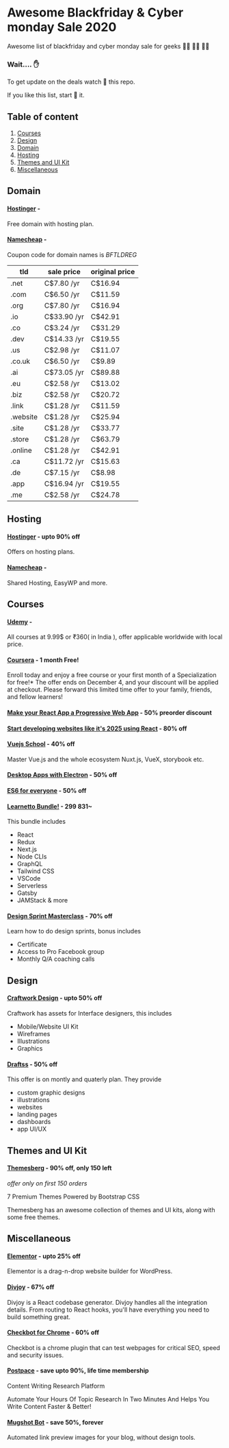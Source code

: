 # Awesome Blackfriday & Cyber monday Sale 2020
Awesome list of blackfriday and cyber monday sale for geeks 🐱‍💻 👨‍💻 👩‍💻

### Wait.... ✋ 
To get update on the deals watch 👀 this repo.

If you like this list, start 🌟 it.

## Table of content
1. [Courses](#courses)
1. [Design](#design)
1. [Domain](#domain)
1. [Hosting](#hosting)
1. [Themes and UI Kit](#themes-and-ui-kit)
1. [Miscellaneous](#miscellaneous)


## Domain

#### [Hostinger](https://www.hostinger.com/) - 

Free domain with hosting plan.

#### [Namecheap](https://www.namecheap.com/) - 

Coupon code for domain names is *BFTLDREG*

| tld  | sale price | original price |
|------|------------|----------------|
| .net | C$7.80 /yr | C$16.94 |
| .com | C$6.50 /yr | C$11.59 |
| .org | C$7.80 /yr | C$16.94 |
| .io | C$33.90 /yr | C$42.91 |
| .co | C$3.24 /yr | C$31.29 |
| .dev | C$14.33 /yr | C$19.55 |
| .us | C$2.98 /yr | C$11.07 |
| .co.uk | C$6.50 /yr | C$9.89 |
| .ai | C$73.05 /yr | C$89.88 |
| .eu | C$2.58 /yr | C$13.02 |
| .biz | C$2.58 /yr | C$20.72 |
| .link | C$1.28 /yr | C$11.59 |
| .website | C$1.28 /yr | C$25.94 |
| .site | C$1.28 /yr | C$33.77 |
| .store | C$1.28 /yr | C$63.79 |
| .online | C$1.28 /yr | C$42.91 |
| .ca | C$11.72 /yr | C$15.63 |
| .de | C$7.15 /yr | C$8.98 |
| .app | C$16.94 /yr | C$19.55 |
| .me | C$2.58 /yr | C$24.78 |


## Hosting

#### [Hostinger](https://www.hostinger.com/) - upto 90% off 

Offers on hosting plans.

#### [Namecheap](https://www.namecheap.com/) - 

Shared Hosting, EasyWP and more.
  
## Courses

#### [Udemy](https://www.udemy.com/) - 

All courses at 9.99$ or ₹360( in India ), offer applicable worldwide with local price.

#### [Coursera](https://eventing.coursera.org/redirectSigned/eyJrZXkiOiJlbWFpbC5saW5rLm9wZW4iLCJ2YWx1ZSI6eyJ1cmwiOiJodHRwczovL3d3dy5jb3Vyc2VyYS5vcmcvc291bC8_dXRtX21lZGl1bT1lbWFpbCZ1dG1fc291cmNlPW1hcmtldGluZyZ1dG1fY2FtcGFpZ249ZjI1S29Da0NFZXVJVGxOWExOaDBNZyNleGNsdXNpdmVuZXdjb2xsZWN0aW9ucyIsInRyYWNraW5nIjp7InVzZXJJZCI6NDEwODY3OTMsInVzZXJFbWFpbCI6ImF0dWw3NTU1QGdtYWlsLmNvbSIsIm5vdGlmaWNhdGlvblR5cGUiOiJmY3dId0NQZEVldUJvOG04Xzdmb0FnIiwiY2FtcGFpZ25JZCI6Im1hcmtldGluZ34yMDIwLTExLTI0IiwiY2FtcGFpZ25Hcm91cCI6ImYyNUtvQ2tDRWV1SVRsTlhMTmgwTWciLCJsaW5rcyI6W119fSwidXNlcklkIjo0MTA4Njc5M30.1v-elMxM7KD9dQIlqOPbXRKseBdUvqxNnrrivGs89iY) - 1 month Free!

Enroll today and enjoy a free course or your first month of a Specialization for free!* The offer ends on December 4, and your discount will be applied at checkout. Please forward this limited time offer to your family, friends, and fellow learners!

#### [Make your React App a Progressive Web App](https://gumroad.com/l/react-pwa-course/ohyftxc) - 50% preorder discount

#### [Start developing websites like it's 2025 using React](https://react2025.com/) - 80% off 

#### [Vuejs School](https://vueschool.io/sales/blackfriday) - 40% off 

Master Vue.js and the whole ecosystem Nuxt.js, VueX, storybook etc.



#### [Desktop Apps with Electron](https://desktopappswithelectron.com/) - 50% off

#### [ES6 for everyone](https://es6.io/) - 50% off

#### [Learnetto Bundle!](https://learnetto.com/blackfriday) - $299 ~$831~

This bundle includes 
- React 
- Redux
- Next.js
- Node CLIs
- GraphQL
- Tailwind CSS
- VSCode
- Serverless
- Gatsby
- JAMStack & more

#### [Design Sprint Masterclass](https://go.ajsmart.com/blackfriday-sales) - 70% off

Learn how to do design sprints, bonus includes

- Certificate
- Access to Pro Facebook group
- Monthly Q/A coaching calls

## Design

#### [Craftwork Design](https://craftwork.design/black-friday/) - upto 50% off 

Craftwork has assets for Interface designers, this includes 
- Mobile/Website UI Kit
- Wireframes
- Illustrations 
- Graphics

#### [Draftss](https://draftss.com/?via=atul21) - 50% off  

This offer is on montly and quaterly plan. They provide 
- custom graphic designs
- illustrations
- websites
- landing pages
- dashboards
- app UI/UX

## Themes and UI Kit

#### [Themesberg](https://a.paddle.com/v2/click/113942/123690?link=3071) - 90% off, only 150 left

*offer only on first 150 orders*

7 Premium Themes Powered by Bootstrap CSS 

Themesberg has an awesome collection of themes and UI kits, along with some free themes.


## Miscellaneous

#### [Elementor](https://elementor.com/promotions/black-friday/) - upto 25% off

Elementor is a drag-n-drop website builder for WordPress.

#### [Divjoy](https://divjoy.com/) - 67% off

Divjoy is a React codebase generator. Divjoy handles all the integration details. From routing to React hooks, you'll have everything you need to build something great.

#### [Checkbot for Chrome](https://www.checkbot.io/) - 60% off 

Checkbot is a chrome plugin that can test webpages for critical SEO, speed and security issues.

#### [Postpace](https://pitchground.com/products/postpace) - save upto 90%, life time membership 

Content Writing Research Platform

Automate Your Hours Of Topic Research In Two Minutes And Helps You Write Content Faster & Better!

#### [Mugshot Bot](https://mugshotbot.com) - save 50%, forever

Automated link preview images for your blog, without design tools.

